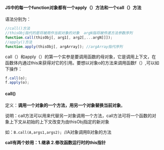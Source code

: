 #### JS中的每一个function对象都有一个apply（）方法和一个call（）方法

语法分别为：

```js
//call()方法   
//thisObj指代的是将被用作当前对象的对象  argN指将被传递方法参数序列
function.call(thisObj[, arg1[, arg2[,...argN]]]);
//apply()方法
function.apply(thisObj[, argArray]); //argArray指代序列

```

call（）和apply（）的第一个实参是要调用函数的母对象，它是调用上下文，在函数体内通过this来获得对它的引用。要想以对象o的方法来调用函数f（）,可以如下操作：

```js
f.call(o);
f.apply(o);
```



#### call()

定义：**调用一个对象的一个方法，用另一个对象替换当前对象**。

说明：call方法可以用来代替另一对象调用一个方法，call方法可将一个函数的对象上下文从初始的上下文改变为由thisObj指定的新对象

如：`B.call(A,args1,args2); `//A对象调用B对象的方法

**call有两个妙用：1.继承 2.修改函数运行时的this指针**






